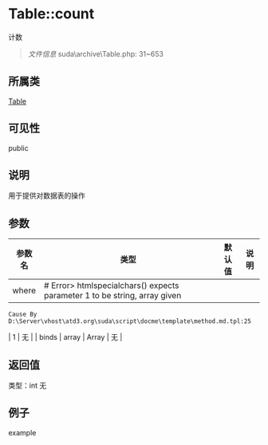 # Table::count
计数
> *文件信息* suda\archive\Table.php: 31~653
## 所属类 

[Table](../Table.md)

## 可见性

  public  
## 说明


用于提供对数据表的操作


## 参数

| 参数名 | 类型 | 默认值 | 说明 |
|--------|-----|-------|-------|
| where |  # Error> htmlspecialchars() expects parameter 1 to be string, array given
	Cause By D:\Server\vhost\atd3.org\suda\script\docme\template\method.md.tpl:25
 | 1 | 无 |
| binds |  array | Array | 无 |

## 返回值
类型：int
无

## 例子

example